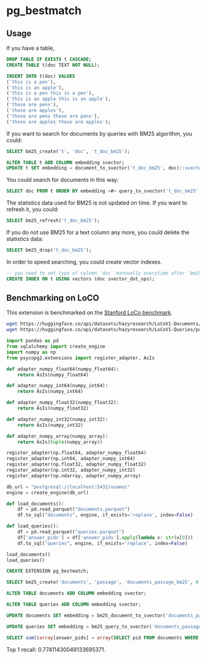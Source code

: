 # pg_bestmatch

## Usage

If you have a table,

```sql
DROP TABLE IF EXISTS t CASCADE;
CREATE TABLE t(doc TEXT NOT NULL);

INSERT INTO t(doc) VALUES
('this is a pen'),
('this is an apple'),
('this is a pen this is a pen'),
('this is an apple this is an apple'),
('those are pens'),
('those are apples'),
('those are pens those are pens'),
('those are apples those are apples');
```

If you want to search for documents by queries with BM25 algorithm, you could:

```sql
SELECT bm25_create('t', 'doc', 't_doc_bm25');

ALTER TABLE t ADD COLUMN embedding svector;
UPDATE t SET embedding = document_to_svector('t_doc_bm25', doc)::svector;
```

You could search for documents in this way:

```sql
SELECT doc FROM t ORDER BY embedding <#> query_to_svector('t_doc_bm25', 'i have an apple')::svector;
```

The statistics data used for BM25 is not updated on time. If you want to refresh it, you could:

```sql
SELECT bm25_refresh('t_doc_bm25');
```

If you do not use BM25 for a text column any more, you could delete the statistics data:

```sql
SELECT bm25_drop('t_doc_bm25');
```

In order to speed searching, you could create vector indexes.

```sql
-- you need to set type of column `doc` mannually everytime after `bm25_refresh` is executed
CREATE INDEX ON t USING vectors (doc svector_dot_ops);
```

## Benchmarking on LoCO

This extension is benchmarked on the [Stanford LoCo benchmark](https://hazyresearch.stanford.edu/blog/2024-01-11-m2-bert-retrieval).

```sh
wget https://huggingface.co/api/datasets/hazyresearch/LoCoV1-Documents/parquet/default/test/0.parquet -o documents.parquet
wget https://huggingface.co/api/datasets/hazyresearch/LoCoV1-Queries/parquet/default/test/0.parquet -o queries.parquet
```

```python
import pandas as pd
from sqlalchemy import create_engine
import numpy as np
from psycopg2.extensions import register_adapter, AsIs

def adapter_numpy_float64(numpy_float64):
    return AsIs(numpy_float64)

def adapter_numpy_int64(numpy_int64):
    return AsIs(numpy_int64)

def adapter_numpy_float32(numpy_float32):
    return AsIs(numpy_float32)

def adapter_numpy_int32(numpy_int32):
    return AsIs(numpy_int32)

def adapter_numpy_array(numpy_array):
    return AsIs(tuple(numpy_array))

register_adapter(np.float64, adapter_numpy_float64)
register_adapter(np.int64, adapter_numpy_int64)
register_adapter(np.float32, adapter_numpy_float32)
register_adapter(np.int32, adapter_numpy_int32)
register_adapter(np.ndarray, adapter_numpy_array)

db_url = "postgresql://localhost:5432/usamoi"
engine = create_engine(db_url)

def load_documents():
    df = pd.read_parquet("documents.parquet")
    df.to_sql("documents", engine, if_exists='replace', index=False)

def load_queries():
    df = pd.read_parquet("queries.parquet")
    df['answer_pids'] = df['answer_pids'].apply(lambda x: str(x[0]))    
    df.to_sql("queries", engine, if_exists='replace', index=False)

load_documents()
load_queries()
```

```sql
CREATE EXTENSION pg_bestmatch;

SELECT bm25_create('documents', 'passage', 'documents_passage_bm25', 0.75, 1.2);

ALTER TABLE documents ADD COLUMN embedding svector;

ALTER TABLE queries ADD COLUMN embedding svector;

UPDATE documents SET embedding = bm25_document_to_svector('documents_passage_bm25', passage)::svector;

UPDATE queries SET embedding = bm25_query_to_svector('documents_passage_bm25', query)::svector;

SELECT sum((array[answer_pids] = array(SELECT pid FROM documents WHERE queries.dataset = documents.dataset ORDER BY queries.embedding <#> documents.embedding LIMIT 1))::int) FROM queries;
```

Top 1 recall: 0.77411430049133695371.
